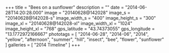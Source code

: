 +++
title = "Bees on a sunflower"
description = ""
date = "2014-06-28T14:20:28.000"
image = "20140628@142028"
image_s = "20140628@142028-s"
image_width_s = "400"
image_height_s = "300"
image_xl = "20140628@142028-xl"
image_width_xl = "1024"
image_height_xl = "768"
gps_latitude = "43.74373055"
gps_longitude = "13.1772972166667"
phototags = [ "2014-06-28", "2014-06", "2014", "yellow", "afternoon", "summer", "hill", "insect", "bee", "flower", "sunflower" ]
galleries = [ "2014 Timeline" ]
+++
